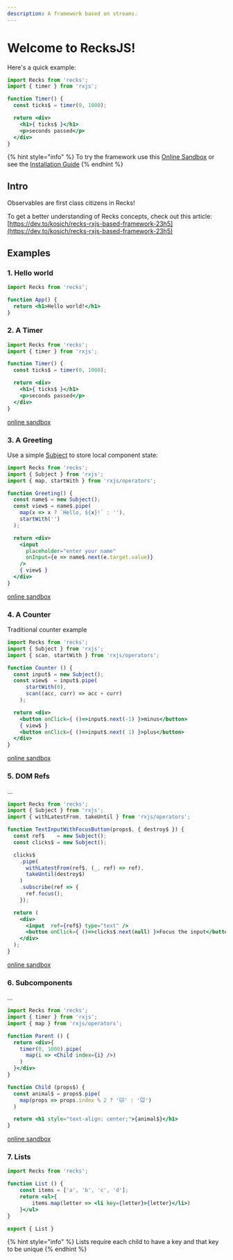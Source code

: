 ```yaml
---
description: A framework based on streams.
---
```


# Welcome to RecksJS!

Here's a quick example:

```jsx
import Recks from 'recks';
import { timer } from 'rxjs';

function Timer() {
  const ticks$ = timer(0, 1000);

  return <div>
    <h1>{ ticks$ }</h1>
    <p>seconds passed</p>
  </div>
}
```

{% hint style="info" %}
To try the framework use this [Online Sandbox](https://codesandbox.io/s/recks-example-greeting-input-tu6tp?fontsize=14&hidenavigation=1&theme=dark) or see the [Installation Guide](install.md)
{% endhint %}

## Intro

Observables are first class citizens in Recks!

To get a better understanding of Recks concepts, check out this article: [https://dev.to/kosich/recks-rxjs-based-framework-23h5](https://dev.to/kosich/recks-rxjs-based-framework-23h5)

## Examples

### 1. Hello world

```jsx
import Recks from 'recks';

function App() {
  return <h1>Hello world!</h1>
}
```

### 2. A Timer

```jsx
import Recks from 'recks';
import { timer } from 'rxjs';

function Timer() {
  const ticks$ = timer(0, 1000);

  return <div>
    <h1>{ ticks$ }</h1>
    <p>seconds passed</p>
  </div>
}
```

[online sandbox](https://codesandbox.io/s/recks-example-timer-fjyvj?fontsize=14&hidenavigation=1&theme=dark&module=/src/App)

### 3. A Greeting

Use a simple [Subject](https://rxjs.dev/api/index/class/Subject) to store local component state:

```jsx
import Recks from 'recks';
import { Subject } from 'rxjs';
import { map, startWith } from 'rxjs/operators';

function Greeting() {
  const name$ = new Subject();
  const view$ = name$.pipe(
    map(x => x ? `Hello, ${x}!` : ''),
    startWith('')
  );

  return <div>
    <input
      placeholder="enter your name"
      onInput={e => name$.next(e.target.value)}
    />
    { view$ }
  </div>
}
```

[online sandbox](https://codesandbox.io/s/recks-example-greeting-input-tu6tp?fontsize=14&hidenavigation=1&theme=dark&module=/src/App)

### 4. A Counter

Traditional counter example

```jsx
import Recks from 'recks';
import { Subject } from 'rxjs';
import { scan, startWith } from 'rxjs/operators';

function Counter () {
  const input$ = new Subject();
  const view$  = input$.pipe(
      startWith(0),
      scan((acc, curr) => acc + curr)
    );

  return <div>
    <button onClick={ ()=>input$.next(-1) }>minus</button>
    { view$ }
    <button onClick={ ()=>input$.next( 1) }>plus</button>
  </div>
}
```

[online sandbox](https://codesandbox.io/s/recks-example-counter-lw29e?fontsize=14&hidenavigation=1&theme=dark&module=/src/App)

### 5. DOM Refs

...

```jsx
import Recks from 'recks';
import { Subject } from 'rxjs';
import { withLatestFrom, takeUntil } from 'rxjs/operators';

function TextInputWithFocusButton(props$, { destroy$ }) {
  const ref$    = new Subject();
  const clicks$ = new Subject();

  clicks$
    .pipe(
      withLatestFrom(ref$, (_, ref) => ref),
      takeUntil(destroy$)
    )
    .subscribe(ref => {
      ref.focus();
    });

  return (
    <div>
      <input  ref={ref$} type="text" />
      <button onClick={ ()=>clicks$.next(null) }>Focus the input</button>
    </div>
  );
}
```

[online sandbox](https://codesandbox.io/s/recks-example-input-ref-ye5so?fontsize=14&hidenavigation=1&theme=dark&module=/src/App)

### 6. Subcomponents

...

```jsx
import Recks from 'recks';
import { timer } from 'rxjs';
import { map } from 'rxjs/operators';

function Parent () {
  return <div>{
    timer(0, 1000).pipe(
      map(i => <Child index={i} />)
    )
  }</div>
}

function Child (props$) {
  const animal$ = props$.pipe(
    map(props => props.index % 2 ? '🐱' : '🐭')
  )

  return <h1 style="text-align: center;">{animal$}</h1>
}
```

[online sandbox](https://codesandbox.io/s/recks-example-cat-mouse-hnr41?fontsize=14&hidenavigation=1&theme=dark&module=/src/App)

### 7. Lists

```jsx
import Recks from 'recks';

function List () {
    const items = ['a', 'b', 'c', 'd'];
    return <ul>{
        items.map(letter => <li key={letter}>{letter}</li>)
    }</ul>
}

export { List }
```

{% hint style="info" %}
Lists require each child to have a key and that key to be unique
{% endhint %}

